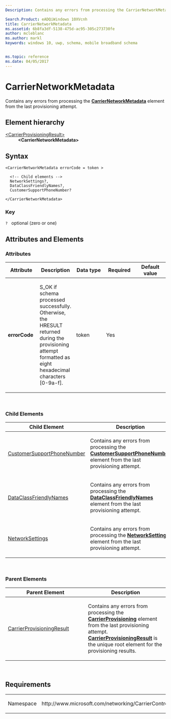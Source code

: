 ```yaml
---
Description: Contains any errors from processing the CarrierNetworkMetadata element from the last provisioning attempt.

Search.Product: eADQiWindows 10XVcnh
title: CarrierNetworkMetadata
ms.assetid: 6b8fa3df-5138-475d-ac95-305c273730fe
author: mcleblanc
ms.author: markl
keywords: windows 10, uwp, schema, mobile broadband schema


ms.topic: reference
ms.date: 04/05/2017
---
```


# CarrierNetworkMetadata


Contains any errors from processing the [**CarrierNetworkMetadata**](https://msdn.microsoft.com/library/windows/apps/dn393998) element from the last provisioning attempt.

## Element hierarchy

<dl>
<dt><a href="element-carrierprovisioningresult.md">&lt;CarrierProvisioningResult&gt;</a></dt>
<dd><b>&lt;CarrierNetworkMetadata&gt;</b></dd>
</dl>

## Syntax

``` syntax
<CarrierNetworkMetadata errorCode = token >

  <!-- Child elements -->
  NetworkSettings?,
  DataClassFriendlyNames?,
  CustomerSupportPhoneNumber?

</CarrierNetworkMetadata>
```

### Key

`?`   optional (zero or one)

## Attributes and Elements


### Attributes

<table>
<colgroup>
<col width="20%" />
<col width="20%" />
<col width="20%" />
<col width="20%" />
<col width="20%" />
</colgroup>
<thead>
<tr class="header">
<th>Attribute</th>
<th>Description</th>
<th>Data type</th>
<th>Required</th>
<th>Default value</th>
</tr>
</thead>
<tbody>
<tr class="odd">
<td><strong>errorCode</strong></td>
<td><p>S_OK if schema processed successfully. Otherwise, the HRESULT returned during the provisioning attempt formatted as eight hexadecimal characters [0-9a-f].</p></td>
<td>token</td>
<td>Yes</td>
<td></td>
</tr>
</tbody>
</table>

 

### Child Elements

<table>
<colgroup>
<col width="50%" />
<col width="50%" />
</colgroup>
<thead>
<tr class="header">
<th>Child Element</th>
<th>Description</th>
</tr>
</thead>
<tbody>
<tr class="odd">
<td><a href="element-customersupportphonenumber.md">CustomerSupportPhoneNumber</a> </td>
<td><p>Contains any errors from processing the <a href="https://msdn.microsoft.com/library/windows/apps/dn394004"><strong>CustomerSupportPhoneNumber</strong></a>  element from the last provisioning attempt.</p></td>
</tr>
<tr class="even">
<td><a href="element-dataclassfriendlynames.md">DataClassFriendlyNames</a> </td>
<td><p>Contains any errors from processing the <a href="https://msdn.microsoft.com/library/windows/apps/dn394005"><strong>DataClassFriendlyNames</strong></a>  element from the last provisioning attempt.</p></td>
</tr>
<tr class="odd">
<td><a href="element-networksettings.md">NetworkSettings</a> </td>
<td><p>Contains any errors from processing the <a href="https://msdn.microsoft.com/library/windows/apps/dn394020"><strong>NetworkSettings</strong></a>  element from the last provisioning attempt.</p></td>
</tr>
</tbody>
</table>

 

### Parent Elements

<table>
<colgroup>
<col width="50%" />
<col width="50%" />
</colgroup>
<thead>
<tr class="header">
<th>Parent Element</th>
<th>Description</th>
</tr>
</thead>
<tbody>
<tr class="odd">
<td><a href="element-carrierprovisioningresult.md">CarrierProvisioningResult</a> </td>
<td><p>Contains any errors from processing the <a href="https://msdn.microsoft.com/library/windows/apps/hh868289"><strong>CarrierProvisioning</strong></a>  element from the last provisioning attempt. <a href="https://msdn.microsoft.com/library/windows/apps/hh868380"><strong>CarrierProvisioningResult</strong></a> is the unique root element for the provisioning results.</p></td>
</tr>
</tbody>
</table>

 

## Requirements

<table>
<colgroup>
<col width="50%" />
<col width="50%" />
</colgroup>
<tbody>
<tr class="odd">
<td><p>Namespace</p></td>
<td><p>http://www.microsoft.com/networking/CarrierControlResults/v2</p></td>
</tr>
</tbody>
</table>

 

 



